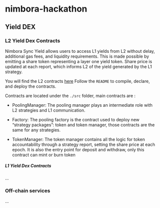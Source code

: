 # nimbora-hackathon

## Yield DEX
### L2 Yield Dex Contracts

Nimbora Sync Yield allows users to access L1 yields from L2 without delay, additional gas fees, and liquidity requirements. This is made possible by emitting a share token representing a layer one yield token. Share price is updated at each report, which informs L2 of the yield generated by the L1 strategy.

You will find the L2 contracts [here](https://github.com/0xSpaceShard/nimbora_yields_l2)
Follow the `README` to compile, declare, and deploy the contracts.

Contracts are located under the `./src` folder, main contracts are : 
  - PoolingManager: The pooling manager plays an intermediate role with L2 strategies and L1 communication.

  - Factory: The pooling factory is the contract used to deploy new “strategy packages”: token and token manager, those contracts are the same for any              strategies.

  - TokenManager: The token manager contains all the logic for token accountability through a strategy report, setting the share price at each epoch. It              is also the entry point for deposit and withdraw, only this contract can mint or burn token
    
##### L1 Yield Dex Contracts
...

### Off-chain services
...
